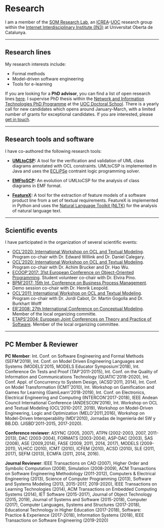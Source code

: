# Research

I am a member of the [SOM Research Lab](https://som-research.uoc.edu), an [ICREA](https://www.icrea.cat)-[UOC](https://www.uoc.edu) research group within the [Internet Interdisciplinary Institute (IN3)](https://in3.uoc.edu) at Universitat Oberta de Catalunya.

---

## Research lines

My research interests include:
- Formal methods
- Model-driven software engineering
- Tools for e-learning

If you are looking for a **PhD advisor**, you can find a list of open research lines [here](https://www.uoc.edu/portal/en/escola-doctorat/linies-recerca/linies-nit/software-engineering/index.html). I supervise PhD thesis within the [Network and Information Technologies PhD Programme](http://studies.uoc.edu/web/estudia/en/doctoral-programmes/technologies-information-networks/presentation) at the [UOC Doctoral School](https://www.uoc.edu/portal/en/escola-doctorat/index.html). There is a yearly call for new candidates which opens around January-March, with a limited number of grants for exceptional candidates. If you are interested, please [get in touch](https://robertclariso.github.io).  

---

## Research tools and software

I have co-authored the following research tools:

- **[UMLtoCSP](http://gres.uoc.edu/UMLtoCSP/):** A tool for the verification and validation of UML class diagrams annotated with OCL constraints.
UMLtoCSP is implemented in Java and uses the [ECLiPSe](http://eclipseclp.org/) contraint logic programming solver. 

- **[EMFtoSCP](https://github.com/SOM-Research/EMFtoCSP):** An evolution of UMLtoCSP for the analysis of class diagrams in EMF format.

- **[FeatureX](https://github.com/5Quintessential/FeatureX):** A tool for the extraction of feature models of a software product line from a set of textual requirements. 
FeatureX is implemented in Python and uses the [Natural Language Toolkit (NLTK)](https://www.nltk.org/) for the analysis of natural language text.

---

## Scientific events

I have participated in the organization of several scientific events:

- [OCL'2020: International Workshop on OCL and Textual Modeling](http://oclworkshop.github.io/2020). Program co-chair with Dr. Edward Willink and Dr. Daniel Calegary.
- [OCL'2020: International Workshop on OCL and Textual Modeling](http://oclworkshop.github.io/2018). Program co-chair with Dr. Achim Brucker and Dr. Hao Wu.
- [ECOOP'2017: 31st European Conference on Object-Oriented Programming](http://2017.ecoop.org/). Student volunteer co-chair with Dr. Elvira Pino.
- [BPM'2017: 15th Int. Conference on Business Process Management](https://bpm2017.cs.upc.edu/). Demo session co-chair with Dr. Henrik Leopold.
- [OCL'2011: International Workshop on OCL and Textual Modeling](http://gres.uoc.edu/OCL2011/). Program co-chair with Dr. Jordi Cabot, Dr. Martin Gogolla and Dr. Burkhart Wolff
- [ER'2008: 27th International Conference on Conceptual Modeling](https://web.archive.org/web/20080513043645/http://www.upc.edu/ER2008/). Member of the local organizing committe.
- [ETAPS'2004: European Joint Conferences on Theory and Practice of Software](http://www.etaps.org/2004/}). Member of the local organizing committee.

---

## PC Member & Reviewer

**PC Member**:
Int. Conf. on Software Engineering and Formal Methods (SEFM'2019),
Int. Conf. on Model Driven Engineering Languages and Systems (MODELS'2015, MODELS Educator Symposium'2018),
Int. Conference On Tests and Proof (TAP'2011-2015),
Int. Conf. on the Quality of Information and Communications Technology (QUATIC'2018-2020),
Int. Conf. Appl. of Concurrency to System Design, (ACSD'2011, 2014),
Int. Conf. on Model Transformation (ICMT'2010),
Int. Workshop on Gamification and Games for Learning (GamiLearn'2018-2019),
Int. Conf. on Electronics, Electrical Engineering and Computing (INTERCON'2017-2018),
IEEE Andean Council International Conference (ANDESCON'2016), 
Int. Workshop on OCL and Textual Modeling (OCL'2010-2017, 2019),
Workshop on Model-Driven Engineering, Logic and Optimization (MELO'2011,2016), 
Workshop on Model-Driven Interoperability (MDI'2010),
Jornadas de Ingeniería del SW y BB.DD. (JISBD'2011-2015, 2017-2020).

**Conference reviewer**: 
ASYNC (2005, 2007), ATPN (2002-2003, 2007, 2011-2013), DAC (2003-2004), FORMATS (2003-2004), ASP-DAC (2003), SAS (2008), ASE (2009,2014), FASE (2009, 2011, 2014, 2017), MODELS (2009-2011), VLHCC (2010), ICMT (2010), ICFEM (2010), ACSD (2010), SLE (2011, 2017), SEFM (2013), ECMFA (2011, 2014, 2016).

**Journal Reviewer**: IEEE Transactions on CAD (2007), Higher Order and Symbolic Computation (2008), Simulation (2008-2009), ACM Transactions on Software Engineering Methodology (2011-2012), Computers \& Electrical Engineering (2013), Science of Computer Programming (2013), Software and Systems Modeling (2013, 2015-2017, 2019-2020), IEEE Transactions on Learning Technologies (2014), ACM Transactions on Embedded Computing Systems (2014), IET Software (2015-2017), Journal of Object Technology (2015, 2019), Journal of Systems and Software (2015-2018), Computer (2017), Computer Languages, Systems and Structures (2017-2018),
Educational Technology in Higher Education (2017-2018), Software: Practice \& Experience (2017-2018), Information Systems (2018), IEEE Transactions on Software Engineering (2019-2020)
